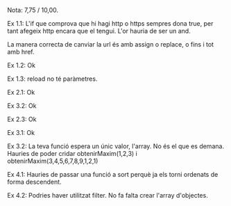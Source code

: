 Nota: 7,75 / 10,00.

Ex 1.1: L'if que comprova que hi hagi http o https sempres dona true, per tant afegeix http encara que el tengui. L'or hauria de ser un and.

La manera correcta de canviar la url és amb assign o replace, o fins i tot amb href.

Ex 1.2: Ok

Ex 1.3: reload no té paràmetres.

Ex 2.1: Ok

Ex 3.2: Ok

Ex 2.3: Ok

Ex 3.1: Ok

Ex 3.2: La teva funció espera un únic valor, l'array. No és el que es demana. Hauries de poder cridar obtenirMaxim(1,2,3) i obtenirMaxim(3,4,5,6,7,8,9,1,2,1)

Ex 4.1: Hauries de passar una funció a sort perquè ja els torni ordenats de forma descendent.

Ex 4.2: Podries haver utilitzat filter. No fa falta crear l'array d'objectes.